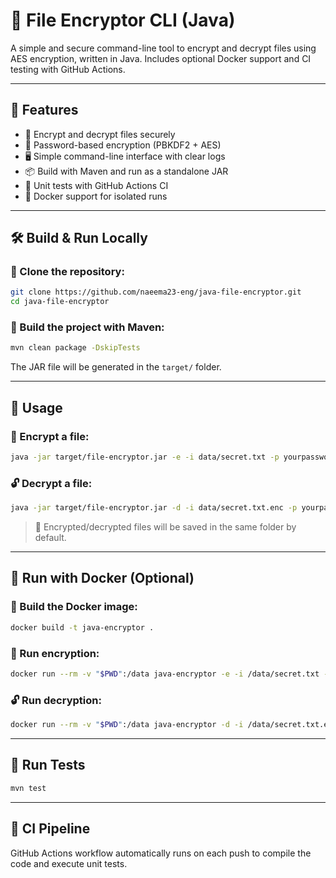
# 🔐 **File Encryptor CLI (Java)**

A simple and secure command-line tool to encrypt and decrypt files using AES encryption, written in Java.
Includes optional Docker support and CI testing with GitHub Actions.

---

## 🧰 **Features**

* 🔐 Encrypt and decrypt files securely
* 🔑 Password-based encryption (PBKDF2 + AES)
* 🖥️ Simple command-line interface with clear logs
* 📦 Build with Maven and run as a standalone JAR
* 🧪 Unit tests with GitHub Actions CI
* 🐳 Docker support for isolated runs

---

## 🛠️ **Build & Run Locally**

### 🔧 Clone the repository:

```bash
git clone https://github.com/naeema23-eng/java-file-encryptor.git
cd java-file-encryptor
```

### 🔧 Build the project with Maven:

```bash
mvn clean package -DskipTests
```

The JAR file will be generated in the `target/` folder.

---

## 🚀 **Usage**

### 🔐 Encrypt a file:

```bash
java -jar target/file-encryptor.jar -e -i data/secret.txt -p yourpassword
```

### 🔓 Decrypt a file:

```bash
java -jar target/file-encryptor.jar -d -i data/secret.txt.enc -p yourpassword
```

> 📁 Encrypted/decrypted files will be saved in the same folder by default.

---

## 🐳 **Run with Docker (Optional)**

### 🔧 Build the Docker image:

```bash
docker build -t java-encryptor .
```

### 🔐 Run encryption:

```bash
docker run --rm -v "$PWD":/data java-encryptor -e -i /data/secret.txt -p yourpassword
```

### 🔓 Run decryption:

```bash
docker run --rm -v "$PWD":/data java-encryptor -d -i /data/secret.txt.enc -p yourpassword
```

---

## 🧪 **Run Tests**

```bash
mvn test
```

---

## 🔁 **CI Pipeline**

GitHub Actions workflow automatically runs on each push to compile the code and execute unit tests.





